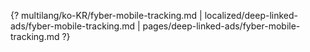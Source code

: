 {? multilang/ko-KR/fyber-mobile-tracking.md | localized/deep-linked-ads/fyber-mobile-tracking.md | pages/deep-linked-ads/fyber-mobile-tracking.md ?}
